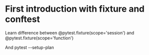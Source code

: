 # First introduction with fixture and conftest

Learn difference between @pytest.fixture(scope='session') and @pytest.fixture(scope='function')

And pytest --setup-plan
